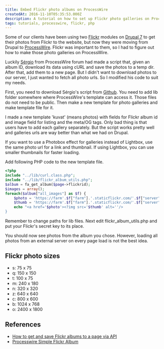 ```yaml
---
title: Embed Flickr photo albums on ProcessWire
createdAt: 2016-11-10T05:35:53.000Z
description: A tutorial on how to set up Flickr photo galleries on ProcessWire. I modified Sergio's photo downloading script and made a Photobox effect for galleries.
tags: tutorials, processwire, flickr, php
---
```


Some of our clients have been using two [Flickr](https://www.flickr.com/) modules on [Drupal 7](https://www.drupal.org/) to get their photos from Flickr to the website, but now they were moving from Drupal to [ProcessWire](https://processwire.com/). Flickr was important to them, so I had to figure out how to make those photo galleries on ProcessWire.

Luckily [Sérgio](https://processwire.com/talk/profile/367-sergio/) from ProcessWire forum had made a script that, given an album ID, download its data using cURL and save the photos to a temp dir. After that, add them to a new page. But I didn't want to download photos to our server, I just wanted to fetch all photo urls. So I modified his code to suit my needs.

First, you need to download Sérgio's script from [Github](https://github.com/sjardim/processwire-simple-flickr-album). You need to add lib folder somewhere where ProcessWire's template can access it. Those files do not need to be public. Then make a new template for photo galleries and make template file for it.

I made a new template 'kuvat' (means photos) with fields for Flickr album id and image field for listing and the meta/OG tags. Only bad thing is that users have to add each gallery separately. But the script works pretty well and galleries urls are way better than what we had on Drupal.

If you want to use a Photobox effect for galleries instead of Lightbox, use the same photo url for a link and thumbnail. If using Lightbox, you can use smaller thumbnails for faster loading.

Add following PHP code to the new template file.

```PHP
<?php
include "../lib/curl.class.php";
include "../lib/flickr_album_utils.php";
$album = fa_get_album($page->flickrid);
$images = array();
foreach($album["all_images"] as $f) {    
	$photo = 'https://farm'.$f["farm"].'.staticflickr.com/'.$f["server"].'/'.$f["id"].'_'.$f["secret"].'_b.jpg';
	$thumb = 'https://farm'.$f["farm"].'.staticflickr.com/'.$f["server"].'/'.$f["id"].'_'.$f["secret"].'_q.jpg';
	echo "<a href='$photo'><?img src='$thumb' alt=''/>
}
```

Remember to change paths for lib files. Next edit flickr_album_utils.php and put your Flickr's secret key to its place.

You should now see photos from the album you chose. However, loading all photos from an external server on every page load is not the best idea.

## Flickr photo sizes

- s: 75 x 75
- q: 150 x 150
- t: 100 x 75
- m: 240 x 180
- n: 320 x 320
- z: 640 x 640
- c: 800 x 600
- b: 1024 x 768
- o: 2400 x 1800

## References

- [How to get and save Flickr albums to a page via API](https://processwire.com/talk/topic/10145-how-to-get-and-save-flickr-albums-to-a-page-via-api/)
- [Processwire Simple Flickr Album](https://github.com/sjardim/processwire-simple-flickr-album)